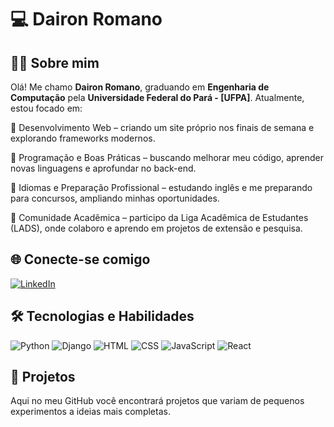 # 💻 Dairon Romano #

## 👨‍🎓 Sobre mim  ##
Olá! Me chamo **Dairon Romano**, graduando em **Engenharia de Computação** pela **Universidade Federal do Pará - [UFPA]**.
Atualmente, estou focado em:

🔹 Desenvolvimento Web – criando um site próprio nos finais de semana e explorando frameworks modernos.

🔹 Programação e Boas Práticas – buscando melhorar meu código, aprender novas linguagens e aprofundar no back-end.

🔹 Idiomas e Preparação Profissional – estudando inglês e me preparando para concursos, ampliando minhas oportunidades.

🔹 Comunidade Acadêmica – participo da Liga Acadêmica de Estudantes (LADS), onde colaboro e aprendo em projetos de extensão e pesquisa.

## 🌐 Conecte-se comigo  ##
[![LinkedIn](https://img.shields.io/badge/-LinkedIn-0A66C2?style=for-the-badge&logo=linkedin&logoColor=white)](https://www.linkedin.com/in/daironromano)  

## 🛠️ Tecnologias e Habilidades  

<p align="left">
  <img src="https://img.shields.io/badge/Python-3776AB?style=for-the-badge&logo=python&logoColor=white" alt="Python"/>
  <img src="https://img.shields.io/badge/Django-092E20?style=for-the-badge&logo=django&logoColor=white" alt="Django"/>
  <img src="https://img.shields.io/badge/HTML5-E34F26?style=for-the-badge&logo=html5&logoColor=white" alt="HTML"/>
  <img src="https://img.shields.io/badge/CSS3-1572B6?style=for-the-badge&logo=css3&logoColor=white" alt="CSS"/>
  <img src="https://img.shields.io/badge/JavaScript-ES6+-F7DF1E?style=for-the-badge&logo=javascript&logoColor=000" alt="JavaScript"/>
  <img src="https://img.shields.io/badge/React-20232a?style=for-the-badge&logo=react&logoColor=61DAFB" alt="React"/>
</p>

## 🚀 Projetos  ##
Aqui no meu GitHub você encontrará projetos que variam de pequenos experimentos a ideias mais completas.
